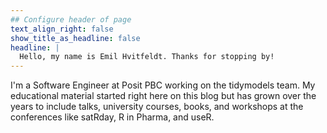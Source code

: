 ```yaml
---
## Configure header of page
text_align_right: false
show_title_as_headline: false
headline: |
  Hello, my name is Emil Hvitfeldt. Thanks for stopping by!
---
```


<!-- this is a subheadline -->
I'm a Software Engineer at Posit PBC working on the tidymodels team. My educational material started right here on this blog but has grown over the years to include talks, university courses, books, and workshops at the conferences like satRday, R in Pharma, and useR.
